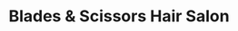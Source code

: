 ---
title: "Blades & Scissors Hair Salon"
url: /delta/blades-und-scissors-hair-salon/
shop: Friseur
---